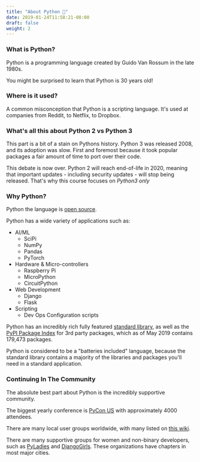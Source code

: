 ```yaml
---
title: "About Python 🐍"
date: 2019-01-24T11:58:21-08:00
draft: false
weight: 2
---
```


### What is Python?

Python is a programming language created by Guido Van Rossum in the late 1980s.

You might be surprised to learn that Python is 30 years old!

### Where is it used?

A common misconception that Python is a scripting language. It's used at companies from Reddit, to Netflix, to Dropbox.

### What's all this about Python 2 vs Python 3

This part is a bit of a stain on Pythons history. Python 3 was released 2008, and its adoption was slow. First and foremost because it took popular packages a fair amount of time to port over their code.

This debate is now over. Python 2 will reach end-of-life in 2020, meaning that important updates - including security updates - will stop being released. That's why this course focuses on *Python3 only*

### Why Python?

Python the language is [open source](https://github.com/python/cpython).

Python has a wide variety of applications such as:

- AI/ML
    - SciPi
    - NumPy
    - Pandas
    - PyTorch
- Hardware & Micro-controllers
    - Raspberry Pi
    - MicroPython
    - CircuitPython
- Web Development
    - Django
    - Flask
- Scripting
    - Dev Ops
    Configuration scripts

Python has an incredibly rich fully featured [standard library](https://docs.python.org/3/library/), as well as the [PyPI Package Index](https://pypi.org/) for 3rd party packages, which as of May 2019 contains 179,473 packages.

Python is considered to be a "batteries included" language, because the standard library contains a majority of the libraries and packages you'll need in a standard application.


### Continuing In The Community

The absolute best part about Python is the incredibly supportive community.

The biggest yearly conference is [PyCon US](https://us.pycon.org) with approximately 4000 attendees.

There are many local user groups worldwide, with many listed on [this wiki](https://wiki.python.org/moin/LocalUserGroups).

There are many supportive groups for women and non-binary developers, such as [PyLadies](https://www.pyladies.com/) and [DjangoGirls](https://djangogirls.org/). These organizations have chapters in most major cities.
